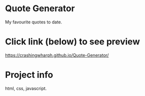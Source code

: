 # Quote Generator
My favourite quotes to date.

# Click link (below) to see preview
https://crashingwharph.github.io/Quote-Generator/

# Project info
html, css, javascript.
